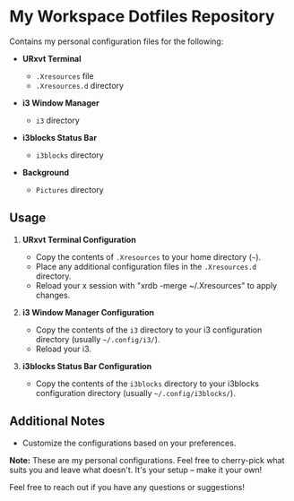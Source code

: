 # My Workspace Dotfiles Repository

Contains my personal configuration files for the following:

- **URxvt Terminal**
  - `.Xresources` file
  - `.Xresources.d` directory

- **i3 Window Manager**
  - `i3` directory

- **i3blocks Status Bar**
  - `i3blocks` directory
  
- **Background**
  - `Pictures` directory

## Usage

1. **URxvt Terminal Configuration**
   - Copy the contents of `.Xresources` to your home directory (`~`).
   - Place any additional configuration files in the `.Xresources.d` directory.
   - Reload your x session with "xrdb -merge ~/.Xresources" to apply changes.

2. **i3 Window Manager Configuration**
   - Copy the contents of the `i3` directory to your i3 configuration directory (usually `~/.config/i3/`).
   - Reload your i3.

3. **i3blocks Status Bar Configuration**
   - Copy the contents of the `i3blocks` directory to your i3blocks configuration directory (usually `~/.config/i3blocks/`).

## Additional Notes
- Customize the configurations based on your preferences.

**Note:** These are my personal configurations. Feel free to cherry-pick what suits you and leave what doesn't. It's your setup – make it your own!

Feel free to reach out if you have any questions or suggestions!
